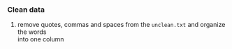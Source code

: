 ### Clean data

1) remove quotes, commas and spaces from the `unclean.txt` and organize the words  
into one column  
